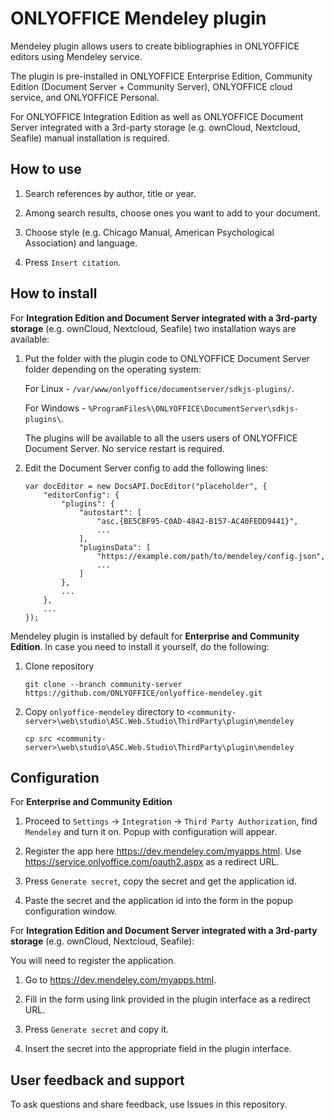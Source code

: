 # ONLYOFFICE Mendeley plugin

Mendeley plugin allows users to create bibliographies in ONLYOFFICE editors using Mendeley service.

The plugin is pre-installed in ONLYOFFICE Enterprise Edition, Community Edition (Document Server + Community Server), ONLYOFFICE cloud service, and ONLYOFFICE Personal. 

For ONLYOFFICE Integration Edition as well as ONLYOFFICE Document Server integrated with a 3rd-party storage (e.g. ownCloud, Nextcloud, Seafile) manual installation is required. 

## How to use

1. Search references by author, title or year.

2. Among search results, choose ones you want to add to your document.

3. Choose style (e.g. Chicago Manual, American Psychological Association) and language.

4. Press `Insert citation`.

## How to install

For **Integration Edition and Document Server integrated with a 3rd-party storage** (e.g. ownCloud, Nextcloud, Seafile) two installation ways are available:

1. Put the folder with the plugin code to ONLYOFFICE Document Server folder depending on the operating system:

    For Linux - `/var/www/onlyoffice/documentserver/sdkjs-plugins/`.

    For Windows - `%ProgramFiles%\ONLYOFFICE\DocumentServer\sdkjs-plugins\`.

    The plugins will be available to all the users users of ONLYOFFICE Document Server.
    No service restart is required.

2. Edit the Document Server config to add the following lines:

    ```
    var docEditor = new DocsAPI.DocEditor("placeholder", {
        "editorConfig": {
            "plugins": {
                "autostart": [
                    "asc.{BE5CBF95-C0AD-4842-B157-AC40FEDD9441}",
                    ...
                ],
                "pluginsData": [
                    "https://example.com/path/to/mendeley/config.json",
                    ...
                ]
            },
            ...
        },
        ...
    });
    ```

Mendeley plugin is installed by default for **Enterprise and Community Edition**.
In case you need to install it yourself, do the following:

1. Clone repository

    ```
    git clone --branch community-server https://github.com/ONLYOFFICE/onlyoffice-mendeley.git
    ```

2. Copy `onlyoffice-mendeley` directory to `<community-server>\web\studio\ASC.Web.Studio\ThirdParty\plugin\mendeley`

    ```
    cp src <community-server>\web\studio\ASC.Web.Studio\ThirdParty\plugin\mendeley
    ```

## Configuration

For **Enterprise and Community Edition**

1. Proceed to `Settings` -> `Integration` -> `Third Party Authorization`, find `Mendeley` and turn it on. Popup with configuration will appear.

2. Register the app here https://dev.mendeley.com/myapps.html. Use https://service.onlyoffice.com/oauth2.aspx as a redirect URL.

3. Press `Generate secret`, copy the secret and get the application id.

4. Paste the secret and the application id into the form in the popup configuration window.

For **Integration Edition and Document Server integrated with a 3rd-party storage** (e.g. ownCloud, Nextcloud, Seafile):

You will need to register the application.

1. Go to https://dev.mendeley.com/myapps.html.

2. Fill in the form using link provided in the plugin interface as a redirect URL.

3. Press `Generate secret` and copy it.

4. Insert the secret into the appropriate field in the plugin interface.

## User feedback and support

To ask questions and share feedback, use Issues in this repository.
